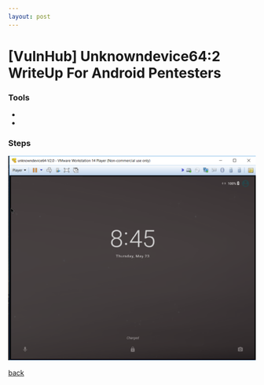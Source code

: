 ```yaml
---
layout: post
---
```



# [VulnHub] Unknowndevice64:2 WriteUp **For Android Pentesters**



### Tools

*
*

### Steps

![android](/img/unknowndevices2/1.png)

[back](./)